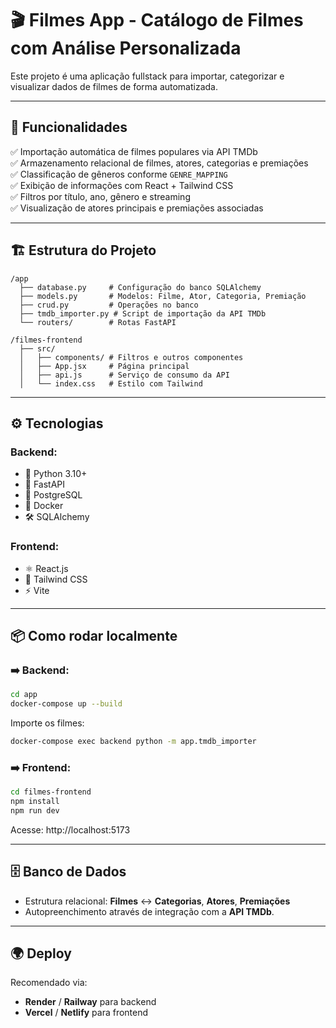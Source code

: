 
# 🎬 Filmes App - Catálogo de Filmes com Análise Personalizada

Este projeto é uma aplicação fullstack para importar, categorizar e visualizar dados de filmes de forma automatizada.

---

## 🚀 Funcionalidades

✅ Importação automática de filmes populares via API TMDb  
✅ Armazenamento relacional de filmes, atores, categorias e premiações  
✅ Classificação de gêneros conforme `GENRE_MAPPING`  
✅ Exibição de informações com React + Tailwind CSS  
✅ Filtros por título, ano, gênero e streaming  
✅ Visualização de atores principais e premiações associadas  

---

## 🏗️ Estrutura do Projeto

```
/app
  ├── database.py     # Configuração do banco SQLAlchemy
  ├── models.py       # Modelos: Filme, Ator, Categoria, Premiação
  ├── crud.py         # Operações no banco
  ├── tmdb_importer.py # Script de importação da API TMDb
  └── routers/        # Rotas FastAPI

/filmes-frontend
  ├── src/
  │   ├── components/ # Filtros e outros componentes
  │   ├── App.jsx     # Página principal
  │   ├── api.js      # Serviço de consumo da API
  │   └── index.css   # Estilo com Tailwind
```

---

## ⚙️ Tecnologias

### Backend:
- 🐍 Python 3.10+
- 🚀 FastAPI
- 🐘 PostgreSQL
- 🐳 Docker
- 🛠️ SQLAlchemy

### Frontend:
- ⚛️ React.js
- 🎨 Tailwind CSS
- ⚡ Vite

---

## 📦 Como rodar localmente

### ➡️ Backend:

```bash
cd app
docker-compose up --build
```

Importe os filmes:

```bash
docker-compose exec backend python -m app.tmdb_importer
```

### ➡️ Frontend:

```bash
cd filmes-frontend
npm install
npm run dev
```

Acesse: http://localhost:5173

---

## 🗄️ Banco de Dados

- Estrutura relacional: **Filmes** ↔ **Categorias**, **Atores**, **Premiações**
- Autopreenchimento através de integração com a **API TMDb**.

---

## 🌍 Deploy

Recomendado via:
- **Render** / **Railway** para backend
- **Vercel** / **Netlify** para frontend


